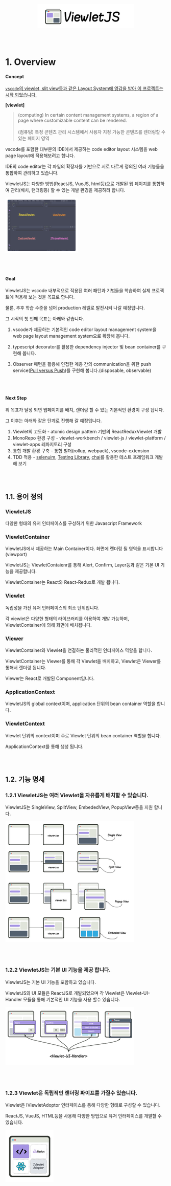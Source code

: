 <p align="center" width="100%">
    <img width="60%" src="https://github.com/dknam/viewlet-js/raw/main/docs/images/viewletjs-logo3.png"> 
</p>

<br/>
<br/>

# 1. Overview

#### Concept

<ins>`vscode`의 viewlet, slit view등과 같은 Layout System에 영감을 받아 이 프로젝트는 시작 되었습니다.</ins>

<b>[viewlet]</b>

>(computing) In certain content management systems, a region of a page where customizable content can be rendered.<br/><br/>
>(컴퓨팅) 특정 콘텐츠 관리 시스템에서 사용자 지정 가능한 콘텐츠를 렌더링할 수 있는 페이지 영역

vscode를 포함한 대부분의 IDE에서 제공하는 code editor layout 시스템을 web page layout에 적용해보려고 합니다. 

IDE의 code editor는 각 파일의 확장자를 기반으로 서로 다르게 정의된 여러 기능들을 통합하여 관리하고 있습니다. 

ViewletJS는 다양한 방법(ReactJS, VueJS, html등)으로 개발된 웹 페이지를 통합하여 관리(배치, 랜더링등) 할 수 있는 개발 환경을 제공하려 합니다.

<p align="" width="100%">
    <img width="45%" src="https://github.com/dknam/viewlet-js/raw/main/docs/images/viewletjs-concept.png"> 
</p>

<br/><br/>

#### Goal

ViewletJS는 vscode 내부적으로 적용된 여러 패턴과 기법들을 학습하여 실제 프로젝트에 적용해 보는 것을 목표로 합니다.

물론, 추후 학습 수준을 넘어 production 레벨로 발전시켜 나갈 예정입니다. 

그 시작의 첫 번째 목표는 아래와 같습니다.

1. vscode가 제공하는 기본적인 code editor layout management system을 web page layout management system으로 확장해 봅니다.

2. typescript decorator를 활용한 dependency injector 및 bean container를 구현해 봅니다.

3. Observer 패턴을 활용해 인접한 계층 간의 communication을 위한 push service([Pull versus Push](https://rxjs.dev/guide/observable#pull-versus-push))를 구현해 봅니다.(disposable, observable)

<br/>
<br/>

#### Next Step

위 목표가 달성 되면 웹페이지를 배치, 랜더링 할 수 있는 기본적인 환경이 구성 됩니다.

그 이후는 아래와 같은 단계로 진행해 갈 예정입니다.

1. Viewlet의 고도화 - atomic design pattern 기반의 ReactReduxViewlet 개발
2. MonoRepo 환경 구성 - viewlet-workbench / viewlet-js / viewlet-platform / viewlet-apps 레파지토리 구성
3. 통합 개발 환경 구축 - 통합 빌더(rollup, webpack), vscode-extension
4. TDD 적용 - [selenuim](https://www.selenium.dev), [Testing Library](https://testing-library.com/), [chai](https://www.chaijs.com)를 활용한 테스트 프레임워크 개발해 보기

<br/>
<br/>

## 1.1. 용어 정의

### ViewletJS

다양한 형태의 유저 인터페이스를 구성하기 위한 Javascript Framework


### ViewletContainer

ViewletJS에서 제공하는 Main Container이다. 화면에 랜더링 될 영역을 표시합니다(viewport)

ViewletJS는 ViewletContaienr를 통해 Alert, Confirm, Layer등과 같은 기본 UI 기능을 제공합니다.

ViewletContainer는 React와 React-Redux로 개발 됩니다.


### Viewlet

독립성을 가진 유저 인터페이스의 최소 단위입니다.

각 viewlet은 다양한 형태의 라이브러리를 이용하여 개발 가능하며, ViewletContainer에 의해 화면에 배치됩니다.

### Viewer

ViewletContainer와 Viewlet을 연결하는 물리적인 인터페이스 역할을 합니다.

ViewletContainer는 Viewer를 통해 각 Viewlet을 배치하고, Viewlet은 Viewer를 통해서 랜더링 됩니다.

Viewer는 React로 개발된 Component입니다.

### ApplicationContext

ViewletJS의 global context이며, application 단위의 bean container 역할을 합니다.

### ViewletContext

Viewlet 단위의 context이며 주로 Viewlet 단위의 bean container 역할을 합니다.

ApplicationContext를 통해 생성 됩니다.

<br/>
<br/>

## 1.2. 기능 명세

### 1.2.1 ViewletJS는 여러 Viewlet을 자유롭게 배치할 수 있습니다.

ViewletJS는 SingleView, SplitView, EmbededView, PopupView등을 지원 합니다.

<p align="" width="100%">
    <img width="80%" src="https://github.com/dknam/viewlet-js/raw/main/docs/images/viewletjs-viewconcept.png"> 
</p>


<br/>
<br/>

### 1.2.2 ViewletJS는 기본 UI 기능을 제공 합니다.

ViewletJS는 기본 UI 기능을 포함하고 있습니다. 

ViewletJS의 UI 모듈은 ReactJS로 개발되었으며 각 Viewlet은 Viewlet-UI-Handler 모듈을 통해 기본적인 UI 기능을 사용 할수 있습니다.

<p align="" width="100%">
    <img width="80%" src="https://github.com/dknam/viewlet-js/raw/main/docs/images/viewletjs-ui-handler.png"> 
</p>


<br/>
<br/>

### 1.2.3 Viewlet은 독립적인 랜더링 파이프를 가질수 있습니다.

Viewlet은 IViewletAdoptor 인터페이스를 통해 다양한 형태로 구성할 수 있습니다.

ReactJS, VueJS, HTML등을 사용해 다양한 방법으로 유저 인터페이스를 개발할 수 있습니다.

<p align="" width="50%">
    <img width="30%" src="https://github.com/dknam/viewlet-js/raw/main/docs/images/viewletjs-iviewletadoptor.png"> 
</p>

